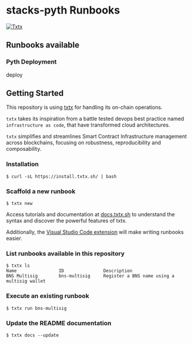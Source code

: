 # stacks-pyth Runbooks

[![Txtx](https://img.shields.io/badge/Operated%20with-Txtx-gree?labelColor=gray)](https://txtx.sh)

## Runbooks available

### Pyth Deployment
deploy

## Getting Started

This repository is using [txtx](https://txtx.sh) for handling its on-chain operations.

`txtx` takes its inspiration from a battle tested devops best practice named `infrastructure as code`, that have transformed cloud architectures. 

`txtx` simplifies and streamlines Smart Contract Infrastructure management across blockchains, focusing on robustness, reproducibility and composability.

### Installation

```console
$ curl -sL https://install.txtx.sh/ | bash
```

### Scaffold a new runbook

```console
$ txtx new
```

Access tutorials and documentation at [docs.txtx.sh](https://docs.txtx.sh) to understand the syntax and discover the powerful features of txtx. 

Additionally, the [Visual Studio Code extension](https://marketplace.visualstudio.com/items?itemName=txtx.txtx) will make writing runbooks easier.

### List runbooks available in this repository
```console
$ txtx ls
Name                ID               Description
BNS Multisig        bns-multisig     Register a BNS name using a multisig wallet
```

### Execute an existing runbook
```console
$ txtx run bns-multisig
```

### Update the README documentation
```console
$ txtx docs --update 
```
